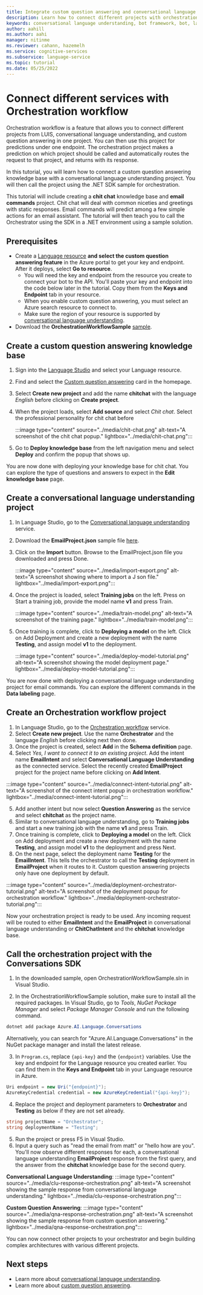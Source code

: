 ```yaml
---
title: Integrate custom question answering and conversational language understanding with orchestration workflow
description: Learn how to connect different projects with orchestration workflow. 
keywords: conversational language understanding, bot framework, bot, language understanding, nlu
author: aahill
ms.author: aahi
manager: nitinme
ms.reviewer: cahann, hazemelh
ms.service: cognitive-services
ms.subservice: language-service
ms.topic: tutorial
ms.date: 05/25/2022
---
```


# Connect different services with Orchestration workflow

Orchestration workflow is a feature that allows you to connect different projects from LUIS, conversational language understanding, and custom question answering in one project. You can then use this project for predictions under one endpoint. The orchestration project makes a prediction on which project should be called and automatically routes the request to that project, and returns with its response. 

In this tutorial, you will learn how to connect a custom question answering knowledge base with a conversational language understanding project. You will then call the project using the .NET SDK sample for orchestration.

This tutorial will include creating a **chit chat** knowledge base and **email commands** project. Chit chat will deal with common niceties and greetings with static responses. Email commands will predict among a few simple actions for an email assistant. The tutorial will then teach you to call the Orchestrator using the SDK in a .NET environment using a sample solution. 


## Prerequisites

- Create a [Language resource](https://portal.azure.com/#create/Microsoft.CognitiveServicesTextAnalytics) **and select the custom question answering feature** in the Azure portal to get your key and endpoint. After it deploys, select **Go to resource**.
  - You will need the key and endpoint from the resource you create to connect your bot to the API. You'll paste your key and endpoint into the code below later in the tutorial. Copy them from the **Keys and Endpoint** tab in your resource.
  - When you enable custom question answering, you must select an Azure search resource to connect to.
  - Make sure the region of your resource is supported by [conversational language understanding](../../conversational-language-understanding/service-limits.md#regional-availability).
- Download the **OrchestrationWorkflowSample** [sample](https://aka.ms/orchestration-sample).

## Create a custom question answering knowledge base

1. Sign into the [Language Studio](https://language.cognitive.azure.com/) and select your Language resource. 
2. Find and select the [Custom question answering](https://language.cognitive.azure.com/questionAnswering/projects/) card in the homepage.
3. Select **Create new project** and add the name **chitchat** with the language _English_ before clicking on **Create project**.
4. When the project loads, select **Add source** and select _Chit chat_. Select the professional personality for chit chat before
    
    :::image type="content" source="../media/chit-chat.png" alt-text="A screenshot of the chit chat popup." lightbox="../media/chit-chat.png":::
    
5. Go to **Deploy knowledge base** from the left navigation menu and select **Deploy** and confirm the popup that shows up.

You are now done with deploying your knowledge base for chit chat. You can explore the type of questions and answers to expect in the **Edit knowledge base** page.

## Create a conversational language understanding project

1. In Language Studio, go to the [Conversational language understanding](https://language.cognitive.azure.com/clu/projects) service. 
2. Download the **EmailProject.json** sample file [here](https://aka.ms/clu-sample-json).
3. Click on the **Import** button. Browse to the EmailProject.json file you downloaded and press Done. 
    
    :::image type="content" source="../media/import-export.png" alt-text="A screenshot showing where to import a J son file." lightbox="../media/import-export.png":::
    
4. Once the project is loaded, select **Training jobs** on the left. Press on Start a training job, provide the model name **v1** and press Train.
    
    :::image type="content" source="../media/train-model.png" alt-text="A screenshot of the training page." lightbox="../media/train-model.png":::
    
5. Once training is complete, click to **Deploying a model** on the left. Click on Add Deployment and create a new deployment with the name **Testing**, and assign model **v1** to the deployment.
    
    :::image type="content" source="../media/deploy-model-tutorial.png" alt-text="A screenshot showing the model deployment page." lightbox="../media/deploy-model-tutorial.png":::
    
You are now done with deploying a conversational language understanding project for email commands. You can explore the different commands in the **Data labeling** page.

## Create an Orchestration workflow project 

1. In Language Studio, go to the [Orchestration workflow](https://language.cognitive.azure.com/orchestration/projects) service.
2. Select **Create new project**. Use the name **Orchestrator** and the language _English_ before clicking next then done.
3. Once the project is created, select **Add** in the **Schema definition** page. 
4. Select _Yes, I want to connect it to an existing project_. Add the intent name **EmailIntent** and select **Conversational Language Understanding** as the connected service. Select the recently created **EmailProject** project for the project name before clicking on **Add Intent**. 

:::image type="content" source="../media/connect-intent-tutorial.png" alt-text="A screenshot of the connect intent popup in orchestration workflow." lightbox="../media/connect-intent-tutorial.png":::

5. Add another intent but now select **Question Answering** as the service and select **chitchat** as the project name. 
6. Similar to conversational language understanding, go to **Training jobs** and start a new training job with the name **v1** and press Train.
7. Once training is complete, click to **Deploying a model** on the left. Click on Add deployment and create a new deployment with the name **Testing**, and assign model **v1** to the deployment and press Next.
8. On the next page, select the deployment name **Testing** for the **EmailIntent**. This tells the orchestrator to call the **Testing** deployment in **EmailProject** when it routes to it. Custom question answering projects only have one deployment by default. 

:::image type="content" source="../media/deployment-orchestrator-tutorial.png" alt-text="A screenshot of the deployment popup for orchestration workflow." lightbox="../media/deployment-orchestrator-tutorial.png":::

Now your orchestration project is ready to be used. Any incoming request will be routed to either **EmailIntent** and the **EmailProject** in conversational language understanding or **ChitChatIntent** and the **chitchat** knowledge base.

## Call the orchestration project with the Conversations SDK

1. In the downloaded sample, open OrchestrationWorkflowSample.sln in Visual Studio.

2. In the OrchestrationWorkflowSample solution, make sure to install all the required packages. In Visual Studio, go to _Tools_, _NuGet Package Manager_ and select _Package Manager Console_ and run the following command.

```powershell
dotnet add package Azure.AI.Language.Conversations
```
Alternatively, you can search for "Azure.AI.Language.Conversations" in the NuGet package manager and install the latest release.

3. In `Program.cs`, replace `{api-key}` and the `{endpoint}` variables. Use the key and endpoint for the Language resource you created earlier. You can find them in the **Keys and Endpoint** tab in your Language resource in Azure.

```csharp
Uri endpoint = new Uri("{endpoint}");
AzureKeyCredential credential = new AzureKeyCredential("{api-key}");
```

4. Replace the project and deployment parameters to **Orchestrator** and **Testing** as below if they are not set already.

```csharp
string projectName = "Orchestrator";
string deploymentName = "Testing";
```

5. Run the project or press F5 in Visual Studio. 
6. Input a query such as "read the email from matt" or "hello how are you". You'll now observe different responses for each, a conversational language understanding **EmailProject** response from the first query, and the answer from the **chitchat** knowledge base for the second query.

**Conversational Language Understanding**:
:::image type="content" source="../media/clu-response-orchestration.png" alt-text="A screenshot showing the sample response from conversational language understanding." lightbox="../media/clu-response-orchestration.png":::

**Custom Question Answering**:
:::image type="content" source="../media/qna-response-orchestration.png" alt-text="A screenshot showing the sample response from custom question answering." lightbox="../media/qna-response-orchestration.png":::

You can now connect other projects to your orchestrator and begin building complex architectures with various different projects.

## Next steps

- Learn more about [conversational language understanding](./../../conversational-language-understanding/overview.md).
- Learn more about [custom question answering](./../../question-answering/overview.md).


